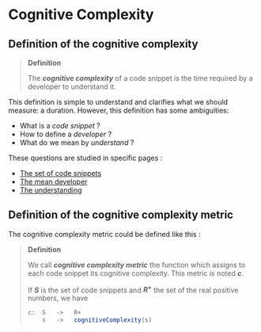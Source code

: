 # Cognitive Complexity

## Definition of the cognitive complexity

> **Definition**
> 
> The ***cognitive complexity*** of a code snippet is the time required by a developer to understand it.

This definition is simple to understand and clarifies what we should measure: a duration. However, this definition has some ambiguities:

* What is a *code snippet* ?
* How to define a *developer* ?
* What do we mean by *understand* ?

These questions are studied in specific pages :

* [The set of code snippets](code-snippets-tmp.md)
* [The mean developer](mean-developer.md)
* [The understanding](understanding.md)

## Definition of the cognitive complexity metric

The cognitive complexity metric could be defined like this :

> **Definition**
>
> We call ***cognitive complexity metric*** the function which assigns to each code snippet its cognitive complexity. This metric is noted ***c***.
>
> If ***S*** is the set of code snippets and ***R<sup>+</sup>*** the set of the real positive numbers, we have
> ```ts
> c:  S   ->   R+
>     s   ->   cognitiveComplexity(s)
> ```
